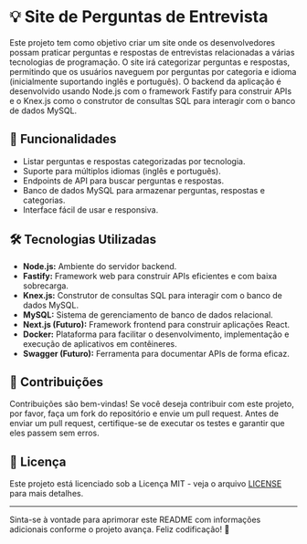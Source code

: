 # 💡 Site de Perguntas de Entrevista

Este projeto tem como objetivo criar um site onde os desenvolvedores possam praticar perguntas e respostas de entrevistas relacionadas a várias tecnologias de programação. O site irá categorizar perguntas e respostas, permitindo que os usuários naveguem por perguntas por categoria e idioma (inicialmente suportando inglês e português). O backend da aplicação é desenvolvido usando Node.js com o framework Fastify para construir APIs e o Knex.js como o construtor de consultas SQL para interagir com o banco de dados MySQL.

## 🚀 Funcionalidades

- Listar perguntas e respostas categorizadas por tecnologia.
- Suporte para múltiplos idiomas (inglês e português).
- Endpoints de API para buscar perguntas e respostas.
- Banco de dados MySQL para armazenar perguntas, respostas e categorias.
- Interface fácil de usar e responsiva.

## 🛠️ Tecnologias Utilizadas

- **Node.js:** Ambiente do servidor backend.
- **Fastify:** Framework web para construir APIs eficientes e com baixa sobrecarga.
- **Knex.js:** Construtor de consultas SQL para interagir com o banco de dados MySQL.
- **MySQL:** Sistema de gerenciamento de banco de dados relacional.
- **Next.js (Futuro):** Framework frontend para construir aplicações React.
- **Docker:** Plataforma para facilitar o desenvolvimento, implementação e execução de aplicativos em contêineres.
- **Swagger (Futuro):** Ferramenta para documentar APIs de forma eficaz.

## 🤝 Contribuições

Contribuições são bem-vindas! Se você deseja contribuir com este projeto, por favor, faça um fork do repositório e envie um pull request. Antes de enviar um pull request, certifique-se de executar os testes e garantir que eles passem sem erros.

## 📝 Licença

Este projeto está licenciado sob a Licença MIT - veja o arquivo [LICENSE](LICENSE) para mais detalhes.


---

Sinta-se à vontade para aprimorar este README com informações adicionais conforme o projeto avança. Feliz codificação! 🚀

